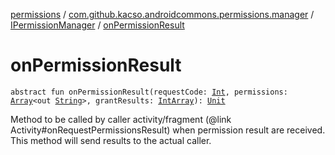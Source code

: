 [permissions](../../index.md) / [com.github.kacso.androidcommons.permissions.manager](../index.md) / [IPermissionManager](index.md) / [onPermissionResult](./on-permission-result.md)

# onPermissionResult

`abstract fun onPermissionResult(requestCode: `[`Int`](https://kotlinlang.org/api/latest/jvm/stdlib/kotlin/-int/index.html)`, permissions: `[`Array`](https://kotlinlang.org/api/latest/jvm/stdlib/kotlin/-array/index.html)`<out `[`String`](https://kotlinlang.org/api/latest/jvm/stdlib/kotlin/-string/index.html)`>, grantResults: `[`IntArray`](https://kotlinlang.org/api/latest/jvm/stdlib/kotlin/-int-array/index.html)`): `[`Unit`](https://kotlinlang.org/api/latest/jvm/stdlib/kotlin/-unit/index.html)

Method to be called by caller activity/fragment (@link Activity#onRequestPermissionsResult)
when permission result are received.
This method will send results to the actual caller.

